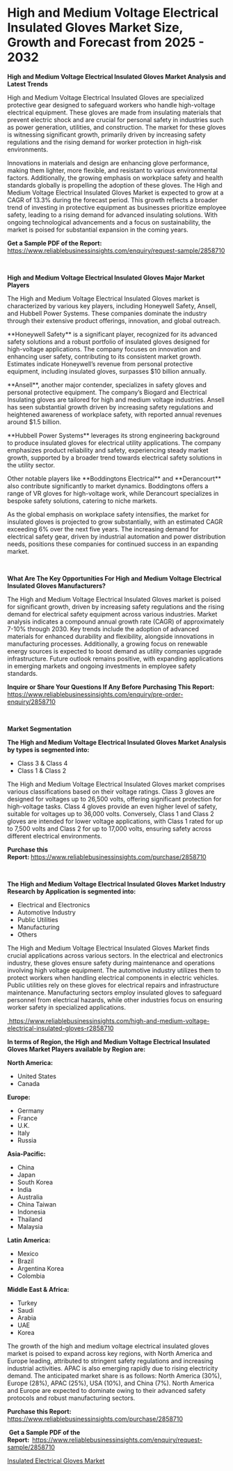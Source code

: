 <p><h1>High and Medium Voltage Electrical Insulated Gloves Market Size, Growth and Forecast from 2025 - 2032</h1></p><p><strong>High and Medium Voltage Electrical Insulated Gloves Market Analysis and Latest Trends</strong></p>
<p><p>High and Medium Voltage Electrical Insulated Gloves are specialized protective gear designed to safeguard workers who handle high-voltage electrical equipment. These gloves are made from insulating materials that prevent electric shock and are crucial for personal safety in industries such as power generation, utilities, and construction. The market for these gloves is witnessing significant growth, primarily driven by increasing safety regulations and the rising demand for worker protection in high-risk environments. </p><p>Innovations in materials and design are enhancing glove performance, making them lighter, more flexible, and resistant to various environmental factors. Additionally, the growing emphasis on workplace safety and health standards globally is propelling the adoption of these gloves. The High and Medium Voltage Electrical Insulated Gloves Market is expected to grow at a CAGR of 13.3% during the forecast period. This growth reflects a broader trend of investing in protective equipment as businesses prioritize employee safety, leading to a rising demand for advanced insulating solutions. With ongoing technological advancements and a focus on sustainability, the market is poised for substantial expansion in the coming years.</p></p>
<p><strong>Get a Sample PDF of the Report:&nbsp;</strong> <a href="https://www.reliablebusinessinsights.com/enquiry/request-sample/2858710?utm_campaign=2215&utm_medium=2&utm_source=Github&utm_content=ia&utm_term=12032025&utm_id=high-and-medium-voltage-electrical-insulated-gloves">https://www.reliablebusinessinsights.com/enquiry/request-sample/2858710</a></p>
<p>&nbsp;</p>
<p><strong>High and Medium Voltage Electrical Insulated Gloves Major Market Players</strong></p>
<p><p>The High and Medium Voltage Electrical Insulated Gloves market is characterized by various key players, including Honeywell Safety, Ansell, and Hubbell Power Systems. These companies dominate the industry through their extensive product offerings, innovation, and global outreach.</p><p>**Honeywell Safety** is a significant player, recognized for its advanced safety solutions and a robust portfolio of insulated gloves designed for high-voltage applications. The company focuses on innovation and enhancing user safety, contributing to its consistent market growth. Estimates indicate Honeywell’s revenue from personal protective equipment, including insulated gloves, surpasses $10 billion annually.</p><p>**Ansell**, another major contender, specializes in safety gloves and personal protective equipment. The company’s Biogard and Electrical Insulating gloves are tailored for high and medium voltage industries. Ansell has seen substantial growth driven by increasing safety regulations and heightened awareness of workplace safety, with reported annual revenues around $1.5 billion.</p><p>**Hubbell Power Systems** leverages its strong engineering background to produce insulated gloves for electrical utility applications. The company emphasizes product reliability and safety, experiencing steady market growth, supported by a broader trend towards electrical safety solutions in the utility sector.</p><p>Other notable players like **Boddingtons Electrical** and **Derancourt** also contribute significantly to market dynamics. Boddingtons offers a range of VR gloves for high-voltage work, while Derancourt specializes in bespoke safety solutions, catering to niche markets.</p><p>As the global emphasis on workplace safety intensifies, the market for insulated gloves is projected to grow substantially, with an estimated CAGR exceeding 6% over the next five years. The increasing demand for electrical safety gear, driven by industrial automation and power distribution needs, positions these companies for continued success in an expanding market.</p></p>
<p>&nbsp;</p>
<p><strong>What Are The Key Opportunities For High and Medium Voltage Electrical Insulated Gloves Manufacturers?</strong></p>
<p><p>The High and Medium Voltage Electrical Insulated Gloves market is poised for significant growth, driven by increasing safety regulations and the rising demand for electrical safety equipment across various industries. Market analysis indicates a compound annual growth rate (CAGR) of approximately 7-10% through 2030. Key trends include the adoption of advanced materials for enhanced durability and flexibility, alongside innovations in manufacturing processes. Additionally, a growing focus on renewable energy sources is expected to boost demand as utility companies upgrade infrastructure. Future outlook remains positive, with expanding applications in emerging markets and ongoing investments in employee safety standards.</p></p>
<p><strong>Inquire or Share Your Questions If Any Before Purchasing This Report:</strong> <a href="https://www.reliablebusinessinsights.com/enquiry/pre-order-enquiry/2858710?utm_campaign=2215&utm_medium=2&utm_source=Github&utm_content=ia&utm_term=12032025&utm_id=high-and-medium-voltage-electrical-insulated-gloves">https://www.reliablebusinessinsights.com/enquiry/pre-order-enquiry/2858710</a></p>
<p>&nbsp;</p>
<p><strong>Market Segmentation</strong></p>
<p><strong>The High and Medium Voltage Electrical Insulated Gloves Market Analysis by types is segmented into:</strong></p>
<p><ul><li>Class 3 & Class 4</li><li>Class 1 & Class 2</li></ul></p>
<p><p>The High and Medium Voltage Electrical Insulated Gloves market comprises various classifications based on their voltage ratings. Class 3 gloves are designed for voltages up to 26,500 volts, offering significant protection for high-voltage tasks. Class 4 gloves provide an even higher level of safety, suitable for voltages up to 36,000 volts. Conversely, Class 1 and Class 2 gloves are intended for lower voltage applications, with Class 1 rated for up to 7,500 volts and Class 2 for up to 17,000 volts, ensuring safety across different electrical environments.</p></p>
<p><strong>Purchase this Report:&nbsp;</strong><a href="https://www.reliablebusinessinsights.com/purchase/2858710?utm_campaign=2215&utm_medium=2&utm_source=Github&utm_content=ia&utm_term=12032025&utm_id=high-and-medium-voltage-electrical-insulated-gloves">https://www.reliablebusinessinsights.com/purchase/2858710</a></p>
<p>&nbsp;</p>
<p><strong>The High and Medium Voltage Electrical Insulated Gloves Market Industry Research by Application is segmented into:</strong></p>
<p><ul><li>Electrical and Electronics</li><li>Automotive Industry</li><li>Public Utilities</li><li>Manufacturing</li><li>Others</li></ul></p>
<p><p>The High and Medium Voltage Electrical Insulated Gloves Market finds crucial applications across various sectors. In the electrical and electronics industry, these gloves ensure safety during maintenance and operations involving high voltage equipment. The automotive industry utilizes them to protect workers when handling electrical components in electric vehicles. Public utilities rely on these gloves for electrical repairs and infrastructure maintenance. Manufacturing sectors employ insulated gloves to safeguard personnel from electrical hazards, while other industries focus on ensuring worker safety in specialized applications.</p></p>
<p><a href="https://www.reliablebusinessinsights.com/high-and-medium-voltage-electrical-insulated-gloves-r2858710?utm_campaign=2215&utm_medium=2&utm_source=Github&utm_content=ia&utm_term=12032025&utm_id=high-and-medium-voltage-electrical-insulated-gloves">&nbsp;https://www.reliablebusinessinsights.com/high-and-medium-voltage-electrical-insulated-gloves-r2858710</a></p>
<p><strong>In terms of Region, the High and Medium Voltage Electrical Insulated Gloves Market Players available by Region are:</strong></p>
<p>
    <p> <strong> North America: </strong>
        <ul>
            <li>United States</li>
            <li>Canada</li>
        </ul>
        </p> 
    <p> <strong> Europe: </strong>
        <ul>
            <li>Germany</li>
            <li>France</li>
            <li>U.K.</li>
            <li>Italy</li>
            <li>Russia</li>
        </ul>
        </p> 
    <p> <strong> Asia-Pacific: </strong>
        <ul>
            <li>China</li>
            <li>Japan</li>
            <li>South Korea</li>
            <li>India</li>
            <li>Australia</li>
            <li>China Taiwan</li>
            <li>Indonesia</li>
            <li>Thailand</li>
            <li>Malaysia</li>
        </ul>
        </p> 
    <p> <strong> Latin America: </strong>
        <ul>
            <li>Mexico</li>
            <li>Brazil</li>
            <li>Argentina Korea</li>
            <li>Colombia</li>
        </ul>
        </p> 
    <p> <strong> Middle East & Africa: </strong>
        <ul>
            <li>Turkey</li>
            <li>Saudi</li>
            <li>Arabia</li>
            <li>UAE</li>
            <li>Korea</li>
        </ul>
    </p>
    </p>
<p><p>The growth of the high and medium voltage electrical insulated gloves market is poised to expand across key regions, with North America and Europe leading, attributed to stringent safety regulations and increasing industrial activities. APAC is also emerging rapidly due to rising electricity demand. The anticipated market share is as follows: North America (30%), Europe (28%), APAC (25%), USA (10%), and China (7%). North America and Europe are expected to dominate owing to their advanced safety protocols and robust manufacturing sectors.</p></p>
<p><strong>Purchase this Report: </strong><a href="https://www.reliablebusinessinsights.com/purchase/2858710?utm_campaign=2215&utm_medium=2&utm_source=Github&utm_content=ia&utm_term=12032025&utm_id=high-and-medium-voltage-electrical-insulated-gloves">https://www.reliablebusinessinsights.com/purchase/2858710</a></p>
<p>&nbsp;<strong>Get a Sample PDF of the Report:&nbsp;&nbsp;</strong><a href="https://www.reliablebusinessinsights.com/enquiry/request-sample/2858710?utm_campaign=2215&utm_medium=2&utm_source=Github&utm_content=ia&utm_term=12032025&utm_id=high-and-medium-voltage-electrical-insulated-gloves">https://www.reliablebusinessinsights.com/enquiry/request-sample/2858710</a></p>
<p><strong></strong></p>
<p><p><a href="https://github.com/SanjidaMahmud54/Market-Research-Report-List-1/blob/main/insulated-electrical-gloves-market.md?utm_campaign=2215&utm_medium=2&utm_source=Github&utm_content=ia&utm_term=12032025&utm_id=high-and-medium-voltage-electrical-insulated-gloves">Insulated Electrical Gloves Market</a></p></p>